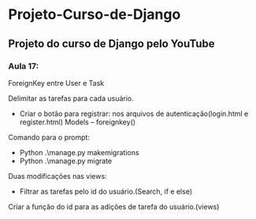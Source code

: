 # Projeto-Curso-de-Django
## Projeto do curso de Django pelo YouTube

### Aula 17:
ForeignKey entre User e Task

Delimitar as tarefas para cada usuário.
- Criar o botão para registrar:
nos arquivos de autenticação(login.html e register.html)
Models – foreignkey() 

Comando para o prompt:
 - Python .\manage.py makemigrations
 - Python .\manage.py migrate

Duas modificações nas views:
-	Filtrar as tarefas pelo id do usuário.(Search, if e else)

Criar a função do id para as adições de tarefa do usuário.(views)

